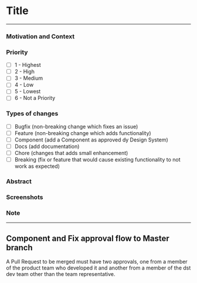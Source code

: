 # Title
<!--- Please follow the following naming convention -->
<!--- [type] - [component name] - [short description] -->

<!--- [type] Types of changes as specified below -->
<!--- [component name] the component affected by the PR -->
<!--- [short description] description of the action -->
----

### Motivation and Context
<!--- Why is this change required? What problem does it solve? -->
<!--- If it fixes an open issue, please link to the issue here. -->
<!--- Indicate the product reference if applicable -->

### Priority
<!--- Please describe the priority following the scale, put an `x` only in the box that apply: -->
<!--- from 1 (highest) to 5 (lowest) or 6 (not a priority) -->
- [ ] 1 - Highest
- [ ] 2 - High
- [ ] 3 - Medium
- [ ] 4 - Low
- [ ] 5 - Lowest
- [ ] 6 - Not a Priority

### Types of changes
<!--- Same as Title tag. Please describe the PR type -->
<!--- What types of changes does your code introduce? Put an `x` in all the boxes that apply: -->
- [ ] Bugfix (non-breaking change which fixes an issue)
- [ ] Feature (non-breaking change which adds functionality)
- [ ] Component (add a Component as approved dy Design System)
- [ ] Docs (add documentation)
- [ ] Chore (changes that adds small enhancement)
- [ ] Breaking (fix or feature that would cause existing functionality to not work as expected)

### Abstract
<!--- Refers to Design System Abstract sheets or collections -->
<!--- Add Screenshots if appropriate -->

### Screenshots

### Note
<!-- Adds description, notes, any blocks -->
<!-- Free field, not mandatory -->
----

## Component and Fix approval flow to Master branch

A Pull Request to be merged must have two approvals, one from a member of the product team who developed it and another from a member of the dst dev team other than the team representative.
